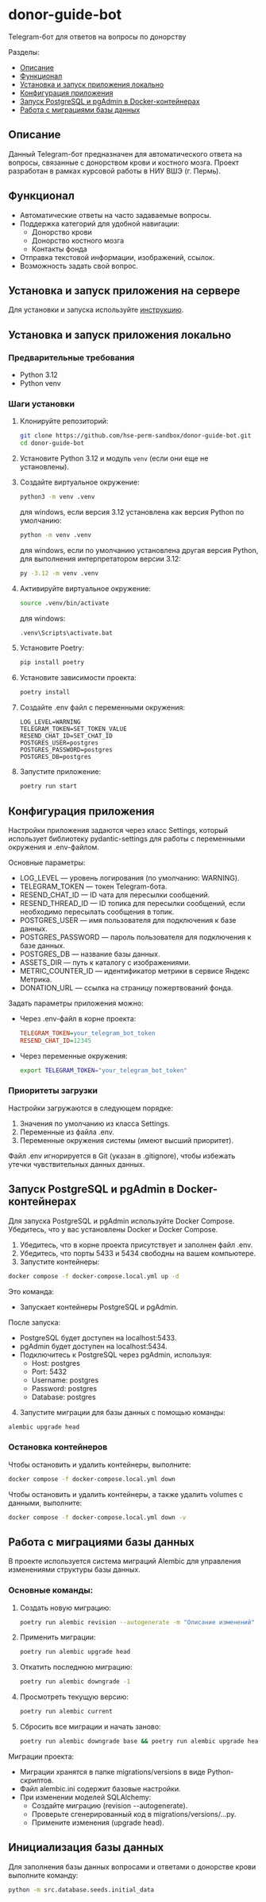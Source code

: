 # donor-guide-bot
Telegram-бот для ответов на вопросы по донорству

Разделы:
- [Описание](#описание)
- [Функционал](#функционал)
- [Установка и запуск приложения локально](#установка-и-запуск-приложения-локально)
- [Конфигурация приложения](#конфигурация-приложения)
- [Запуск PostgreSQL и pgAdmin в Docker-контейнерах](#запуск-postgresql-и-pgadmin-в-docker-контейнерах)
- [Работа с миграциями базы данных](#работа-с-миграциями-базы-данных)

## Описание
Данный Telegram-бот предназначен для автоматического ответа на вопросы, связанные с донорством крови и костного мозга. Проект разработан в рамках курсовой работы в НИУ ВШЭ (г. Пермь).

## Функционал
- Автоматические ответы на часто задаваемые вопросы.
- Поддержка категорий для удобной навигации:
  - Донорство крови
  - Донорство костного мозга
  - Контакты фонда
- Отправка текстовой информации, изображений, ссылок.
- Возможность задать свой вопрос.

## Установка и запуск приложения на сервере
Для установки и запуска используйте [инструкцию](https://github.com/hse-perm-sandbox/donor-guide-bot/blob/main/docs/deployment-manual.md).

## Установка и запуск приложения локально
### Предварительные требования
- Python 3.12
- Python venv

### Шаги установки
1. Клонируйте репозиторий:

    ```sh
    git clone https://github.com/hse-perm-sandbox/donor-guide-bot.git
    cd donor-guide-bot
    ```

2. Установите Python 3.12 и модуль `venv` (если они еще не установлены).

3. Создайте виртуальное окружение:

    ```sh
    python3 -m venv .venv
    ```

    для windows, если версия 3.12 установлена как версия Python по умолчанию:

    ```sh
    python -m venv .venv
    ```
    

    для windows, если по умолчанию установлена другая версия Python, для выполнения интерпретатором версии 3.12:

    ```sh
    py -3.12 -m venv .venv
    ```

4. Активируйте виртуальное окружение:

    ```sh
    source .venv/bin/activate
    ```

    для windows:

    ```sh
    .venv\Scripts\activate.bat
    ```

5. Установите Poetry:

    ```sh
    pip install poetry
    ```

6. Установите зависимости проекта:

    ```sh
    poetry install
    ```

7.  Создайте .env файл с переменными окружения:

    ```
    LOG_LEVEL=WARNING
    TELEGRAM_TOKEN=SET_TOKEN_VALUE
    RESEND_CHAT_ID=SET_CHAT_ID
    POSTGRES_USER=postgres
    POSTGRES_PASSWORD=postgres
    POSTGRES_DB=postgres
    ```

8.  Запустите приложение:

    ```sh
    poetry run start
    ```

## Конфигурация приложения

Настройки приложения задаются через класс Settings, который использует библиотеку pydantic-settings для работы с переменными окружения и .env-файлом.

Основные параметры:
- LOG_LEVEL — уровень логирования (по умолчанию: WARNING).
- TELEGRAM_TOKEN — токен Telegram-бота.
- RESEND_CHAT_ID — ID чата для пересылки сообщений.
- RESEND_THREAD_ID — ID топика для пересылки сообщений, если необходимо пересылать сообщения в топик.
- POSTGRES_USER — имя пользователя для подключения к базе данных.
- POSTGRES_PASSWORD — пароль пользователя для подключения к базе данных.
- POSTGRES_DB — название базы данных.
- ASSETS_DIR — путь к каталогу с изображениями.
- METRIC_COUNTER_ID — идентификатор метрики в сервисе Яндекс Метрика.
- DONATION_URL — ссылка на страницу пожертвований фонда.

Задать параметры приложения можно:
  - Через .env-файл в корне проекта:
    
    ```ini
    TELEGRAM_TOKEN=your_telegram_bot_token
    RESEND_CHAT_ID=12345
    ```

  - Через переменные окружения:
    ```sh
    export TELEGRAM_TOKEN="your_telegram_bot_token"
    ```

### Приоритеты загрузки

Настройки загружаются в следующем порядке:
1. Значения по умолчанию из класса Settings.
2. Переменные из файла .env.
3. Переменные окружения системы (имеют высший приоритет).

Файл .env игнорируется в Git (указан в .gitignore), чтобы избежать утечки чувствительных данных данных.

## Запуск PostgreSQL и pgAdmin в Docker-контейнерах
Для запуска PostgreSQL и pgAdmin используйте Docker Compose. Убедитесь, что у вас установлены Docker и Docker Compose.

1. Убедитесь, что в корне проекта присутствует и заполнен файл .env.
2. Убедитесь, что порты 5433 и 5434 свободны на вашем компьютере.
3. Запустите контейнеры:

```bash
docker compose -f docker-compose.local.yml up -d
```

Это команда:
- Запускает контейнеры PostgreSQL и pgAdmin.

После запуска:
- PostgreSQL будет доступен на localhost:5433.
- pgAdmin будет доступен на localhost:5434.
- Подключитесь к PostgreSQL через pgAdmin, используя:
    * Host: postgres
    * Port: 5432
    * Username: postgres
    * Password: postgres
    * Database: postgres

4. Запустите миграции для базы данных с помощью команды:

```bash
alembic upgrade head
```

### Остановка контейнеров
Чтобы остановить и удалить контейнеры, выполните:

```bash
docker compose -f docker-compose.local.yml down
```

Чтобы остановить и удалить контейнеры, а также удалить volumes с данными, выполните:

```bash
docker compose -f docker-compose.local.yml down -v
```

## Работа с миграциями базы данных
В проекте используется система миграций Alembic для управления изменениями структуры базы данных.

### Основные команды:
1. Создать новую миграцию:

    ```bash
    poetry run alembic revision --autogenerate -m "Описание изменений"
    ```

2. Применить миграции:

    ```bash
    poetry run alembic upgrade head
    ```
3. Откатить последнюю миграцию:

    ```bash
    poetry run alembic downgrade -1
    ```

4. Просмотреть текущую версию:

    ```bash
    poetry run alembic current
    ```

5. Сбросить все миграции и начать заново:

    ```bash
    poetry run alembic downgrade base && poetry run alembic upgrade head
    ```

Миграции проекта:
- Миграции хранятся в папке migrations/versions в виде Python-скриптов.
- Файл alembic.ini содержит базовые настройки.
- При изменении моделей SQLAlchemy:
    * Создайте миграцию (revision --autogenerate).
    * Проверьте сгенерированный код в migrations/versions/...py.
    * Примените изменения (upgrade head).


## Инициализация базы данных

Для заполнения базы данных вопросами и ответами о донорстве крови выполните команду:

```bash
python -m src.database.seeds.initial_data
```
